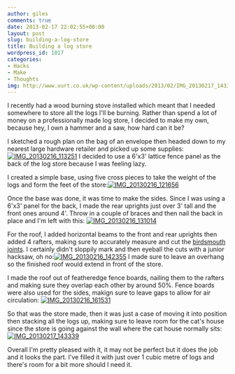 ```yaml
---
author: giles
comments: true
date: 2013-02-17 22:02:55+00:00
layout: post
slug: building-a-log-store
title: Building a log store
wordpress_id: 1017
categories:
- Hacks
- Make
- Thoughts
img: http://www.vurt.co.uk/wp-content/uploads/2013/02/IMG_20130217_143339-1024x768.jpg
---
```


I recently had a wood burning stove installed which meant that I needed somewhere to store all the logs I'll be burning. Rather than spend a lot of money on a professionally made log store, I decided to make my own, because hey, I own a hammer and a saw, how hard can it be?

I sketched a rough plan on the bag of an envelope then headed down to my nearest large hardware retailer and picked up some supplies:[![IMG_20130216_113251](http://www.vurt.co.uk/wp-content/uploads/2013/02/IMG_20130216_113251-768x1024.jpg)](http://www.vurt.co.uk/wp-content/uploads/2013/02/IMG_20130216_113251.jpg)
I decided to use a 6'x3' lattice fence panel as the back of the log store because I was feeling lazy.

I created a simple base, using five cross pieces to take the weight of the logs and form the feet of the store:[![IMG_20130216_121656](http://www.vurt.co.uk/wp-content/uploads/2013/02/IMG_20130216_121656-1024x768.jpg)](http://www.vurt.co.uk/wp-content/uploads/2013/02/IMG_20130216_121656.jpg)

Once the base was done, it was time to make the sides. Since I was using a 6'x3' panel for the back, I made the rear uprights just over 3' tall and the front ones around 4'. Throw in a couple of braces and then nail the back in place and I'm left with this: [![IMG_20130216_131014](http://www.vurt.co.uk/wp-content/uploads/2013/02/IMG_20130216_131014-1024x768.jpg)](http://www.vurt.co.uk/wp-content/uploads/2013/02/IMG_20130216_131014.jpg)

For the roof, I added horizontal beams to the front and rear uprights then added 4 rafters, making sure to accurately measure and cut the [birdsmouth joints](http://en.wikipedia.org/wiki/Birdsmouth_joint). I certainly didn't sloppily mark and then eyeball the cuts with a junior hacksaw, oh no:[![IMG_20130216_142355](http://www.vurt.co.uk/wp-content/uploads/2013/02/IMG_20130216_142355-300x225.jpg)](http://www.vurt.co.uk/wp-content/uploads/2013/02/IMG_20130216_142355.jpg) I made sure to leave an overhang so the finished roof would extend in front of the store.

I made the roof out of featheredge fence boards, nailing them to the rafters and making sure they overlap each other by around 50%. Fence boards were also used for the sides, makign sure to leave gaps to allow for air circulation: [![IMG_20130216_161531](http://www.vurt.co.uk/wp-content/uploads/2013/02/IMG_20130216_161531-1024x768.jpg)](http://www.vurt.co.uk/wp-content/uploads/2013/02/IMG_20130216_161531.jpg)

So that was the store made, then it was just a case of moving it into position then stacking all the logs up, making sure to leave room for the cat's house since the store is going against the wall where the cat house normally sits:[![IMG_20130217_143339](http://www.vurt.co.uk/wp-content/uploads/2013/02/IMG_20130217_143339-1024x768.jpg)](http://www.vurt.co.uk/wp-content/uploads/2013/02/IMG_20130217_143339.jpg)

Overall I'm pretty pleased with it, it may not be perfect but it does the job and it looks the part. I've filled it with just over 1 cubic metre of logs and there's room for a bit more should I need it.

